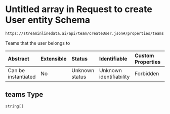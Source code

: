 # Untitled array in Request to create User entity Schema

```txt
https://streaminlinedata.ai/api/team/createUser.json#/properties/teams
```

Teams that the user belongs to

| Abstract            | Extensible | Status         | Identifiable            | Custom Properties | Additional Properties | Access Restrictions | Defined In                                                                         |
| :------------------ | :--------- | :------------- | :---------------------- | :---------------- | :-------------------- | :------------------ | :--------------------------------------------------------------------------------- |
| Can be instantiated | No         | Unknown status | Unknown identifiability | Forbidden         | Allowed               | none                | [createUser.json*](../out/schema/api/teams/createUser.json "open original schema") |

## teams Type

`string[]`
